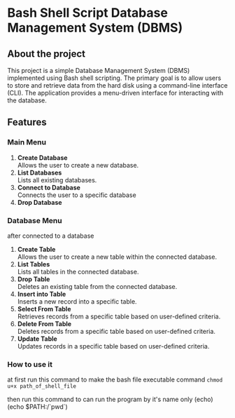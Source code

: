 # Bash Shell Script Database Management System (DBMS)

## About the project
This project is a simple Database Management System (DBMS) implemented using Bash shell scripting. The primary goal is to allow users to store and retrieve data from the hard disk using a command-line interface (CLI). The application provides a menu-driven interface for interacting with the database.

## Features

### Main Menu
1. **Create Database**  
   Allows the user to create a new database.
2. **List Databases**  
   Lists all existing databases.
3. **Connect to Database**  
   Connects the user to a specific database
4. **Drop Database**  

### Database Menu
after connected to a database

1. **Create Table**  
   Allows the user to create a new table within the connected database.
2. **List Tables**  
   Lists all tables in the connected database.
3. **Drop Table**  
   Deletes an existing table from the connected database.
4. **Insert into Table**  
   Inserts a new record into a specific table.
5. **Select From Table**  
   Retrieves records from a specific table based on user-defined criteria.
6. **Delete From Table**  
   Deletes records from a specific table based on user-defined criteria.
7. **Update Table**  
   Updates records in a specific table based on user-defined criteria.
### How to use it

at first run this command to make the bash file executable command ```chmod u+x path_of_shell_file```

then run this command to can run the program by it's name only (echo) (echo $PATH:/\`pwd`)
